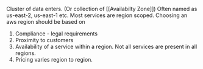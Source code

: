 Cluster of data enters. (Or collection of [[Availabilty Zone]])
Often named as us-east-2, us-east-1 etc.
Most services are region scoped.
Choosing an aws region should be based on
1. Compliance - legal requirements
2. Proximity to customers
3. Availability of a service within a region. Not all services are present in all regions.
4. Pricing varies region to region.



